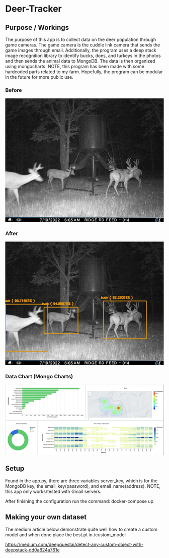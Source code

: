 # Deer-Tracker

## Purpose / Workings
The purpose of this app is to collect data on the deer population through game cameras. The game camera is the cuddle link camera that sends the game images through email. Additionally, the program uses a deep stack image recognition library to identify bucks, does, and turkeys in the photos and then sends the animal data to MongoDB. The data is then organized using mongocharts. NOTE, this program has been made with some hardcoded parts related to my farm. Hopefully, the program can be modular in the future for more public use. 

### Before
 ![Before](https://github.com/vhenrixon/Wild-Game-data-tracking/blob/main/img/2_original.jpeg)
### After
![After](https://github.com/vhenrixon/Wild-Game-data-tracking/blob/main/img/2_image_output.jpg)
### Data Chart (Mongo Charts)
![Mongo Chart](https://github.com/vhenrixon/Wild-Game-data-tracking/blob/main/img/Screen%20Shot%202022-07-19%20at%2011.21.15%20AM.png)
## Setup

Found in the app.py, there are three variables server_key, which is for the MongoDB key, the email_key(password), and email_name(address). NOTE, this app only works/tested with Gmail servers. 

After finishing the configuration run the command: docker-compose up

## Making your own dataset

The medium article below demonstrate quite well how to create a custom model and when done place the best.pt in /custom_model

https://medium.com/deepquestai/detect-any-custom-object-with-deepstack-dd0a824a761e